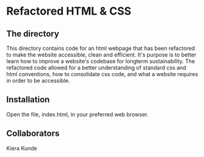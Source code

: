 # Refactored HTML & CSS

## The directory

This directory contains code for an html webpage that has been refactored to make the website accessible, clean and efficient. It's purpose is to better learn how to improve a website's codebase for longterm sustainability. The refactored code allowed for a better understanding of standard css and html conventions, how to consolidate css code, and what a website requires in order to be accessible.

## Installation

Open the file, index.html, in your preferred web browser.

## Collaborators

Kiera Kunde